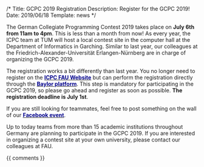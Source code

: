/*
Title: GCPC 2019 Registration
Description: Register for the GCPC 2019!
Date: 2019/06/18
Template: news
*/

The German Collegiate Programming Contest 2019 takes place on **July 6th from 11am to 4pm**. This is less than a month from now! As every year, the ICPC team at TUM will host a local contest site in the computer hall at the Department of Informatics in Garching. Similar to last year, our colleagues at the Friedrich-Alexander-Universität Erlangen-Nürnberg are in charge of organizing the GCPC 2019.

The registration works a bit differently than last year. You no longer need to register on the [<span style="color:darkblue">**ICPC FAU Website**</span>](https://icpc.cs.fau.de/) but can perform the registration directly through the [<span style="color:darkblue">**Baylor platform**</span>](https://icpc.baylor.edu/regionals/finder/German-2019). This step is mandatory for participating in the GCPC 2019, so please go ahead and register as soon as possible. **The registration deadline is July 1st**.

If you are still looking for teammates, feel free to post something on the wall of our [<span style="color:darkblue">**Facebook event**</span>](https://www.facebook.com/events/488570671894011/). 

Up to today teams from more than 15 academic institutions throughout Germany are planning to participate in the GCPC 2019. If you are interested in organizing a contest site at your own university, please contact our colleagues at FAU.

{{ comments }}